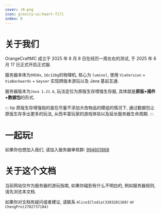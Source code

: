 ```yaml
---
cover: /0.png
icon: gravity-ui:heart-fill
index: 0
---
```


# 关于我们

OrangeCraftMC 成立于 2025 年 8 月 8 日在经历一周左右的测试, 于 2025 年 8 月 17 日正式开启正式服.

服务器本体为`9950x`, `16c128g`的物理机, 核心为 `luminol`, 使用 `ViaVersion` + `ViaBackwards` + `Geyser` 实现跨版本游玩以及 Java 基岩互通.

服务器版本为`Java 1.21.6`, 玩法定位为原版生存增强生存服, 具体就是**原版+插件+数据包**的形式.

::: tip
原版生存增强指的是在尽量不添加大改物品的模组的情况下, 通过数据包让原版生存多出更多的玩法, 从而丰富玩家的游戏体验以及延长服务器生命周期.
:::

# 一起玩!

如果你也想加入我们, 请加入服务器审核群: [994601868](点击链接加入群聊【OrangeCraftMC审核群】：http://qm.qq.com/cgi-bin/qm/qr?_wv=1027&k=IXRcab1SQlNHrBCU1jjKWSsBPMNcOI6D&authKey=KXW2BLv%2FYER6eZLbeS8WgIoyynbCNHfliNKM6B2A0LhDgZMHKgS4ndEIvP73xkp3&noverify=0&group_code=994601868)

# 关于这个文档

当前网站仅作为服务器的游玩指南, 如果你碰到有什么不明白的, 例如服务器规则, 请先浏览本文档.

如果你对文档有疑问或者建议, 请联系 `AliceIClodia(3383281160)` or `ChengPro(2702737184)`
